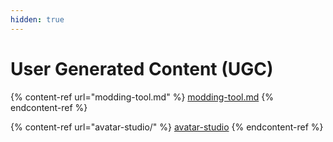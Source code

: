 ```yaml
---
hidden: true
---
```


# User Generated Content (UGC)

{% content-ref url="modding-tool.md" %}
[modding-tool.md](modding-tool.md)
{% endcontent-ref %}

{% content-ref url="avatar-studio/" %}
[avatar-studio](avatar-studio/)
{% endcontent-ref %}

